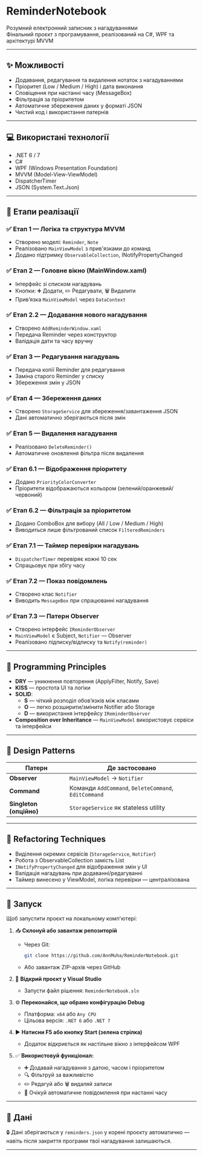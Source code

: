 ﻿# ReminderNotebook

Розумний електронний записник з нагадуваннями  
Фінальний проєкт з програмування, реалізований на C#, WPF та архітектурі MVVM

---

## ✨ Можливості

- Додавання, редагування та видалення нотаток з нагадуваннями
- Пріоритет (Low / Medium / High) і дата виконання
- Сповіщення при настанні часу (MessageBox)
- Фільтрація за пріоритетом
- Автоматичне збереження даних у форматі JSON
- Чистий код і використання патернів

---

## 💻 Використані технології

- .NET 6 / 7
- C#
- WPF (Windows Presentation Foundation)
- MVVM (Model-View-ViewModel)
- DispatcherTimer
- JSON (System.Text.Json)

---

## 🔧 Етапи реалізації

### ✅ Етап 1 — Логіка та структура MVVM
- Створено моделі: `Reminder`, `Note`
- Реалізовано `MainViewModel` з прив'язками до команд
- Додано підтримку `ObservableCollection`, INotifyPropertyChanged

### ✅ Етап 2 — Головне вікно (MainWindow.xaml)
- Інтерфейс зі списком нагадувань
- Кнопки: ➕ Додати, ✏️ Редагувати, 🗑️ Видалити
- Прив’язка `MainViewModel` через `DataContext`

### ✅ Етап 2.2 — Додавання нового нагадування
- Створено `AddReminderWindow.xaml`
- Передача Reminder через конструктор
- Валідація дати та часу вручну

### ✅ Етап 3 — Редагування нагадувань
- Передача копії Reminder для редагування
- Заміна старого Reminder у списку
- Збереження змін у JSON

### ✅ Етап 4 — Збереження даних
- Створено `StorageService` для збереження/завантаження JSON
- Дані автоматично зберігаються після змін

### ✅ Етап 5 — Видалення нагадування
- Реалізовано `DeleteReminder()`
- Автоматичне оновлення фільтра після видалення

### ✅ Етап 6.1 — Відображення пріоритету
- Додано `PriorityColorConverter`
- Пріоритети відображаються кольором (зелений/оранжевий/червоний)

### ✅ Етап 6.2 — Фільтрація за пріоритетом
- Додано ComboBox для вибору (All / Low / Medium / High)
- Виводиться лише фільтрований список `FilteredReminders`

### ✅ Етап 7.1 — Таймер перевірки нагадувань
- `DispatcherTimer` перевіряє кожні 10 сек
- Спрацьовує при збігу часу

### ✅ Етап 7.2 — Показ повідомлень
- Створено клас `Notifier`
- Виводить `MessageBox` при спрацюванні нагадування

### ✅ Етап 7.3 — Патерн Observer
- Створено інтерфейс `IReminderObserver`
- `MainViewModel` є Subject, `Notifier` — Observer
- Реалізовано підписку/відписку та `Notify(reminder)`

---

## 🧠 Programming Principles

- **DRY** — уникнення повторення (ApplyFilter, Notify, Save)
- **KISS** — простота UI та логіки
- **SOLID**:
  - **S** — чіткий розподіл обов’язків між класами
  - **O** — легко розширити/змінити Notifier або Storage
  - **D** — використання інтерфейсу `IReminderObserver`
- **Composition over Inheritance** — `MainViewModel` використовує сервіси та інтерфейси

---

## 🧩 Design Patterns

| Патерн       | Де застосовано                             |
|--------------|---------------------------------------------|
| **Observer** | `MainViewModel` → `Notifier`                |
| **Command**  | Команди `AddCommand`, `DeleteCommand`, `EditCommand` |
| **Singleton (опційно)** | `StorageService` як stateless utility           |

---

## 🔄 Refactoring Techniques

- Виділення окремих сервісів (`StorageService`, `Notifier`)
- Робота з ObservableCollection замість List
- `INotifyPropertyChanged` для відображення змін у UI
- Валідація нагадувань при додаванні/редагуванні
- Таймер винесено у ViewModel, логіка перевірки — централізована

---

## 🚀 Запуск

Щоб запустити проєкт на локальному комп'ютері:

1. 📥 **Склонуй або завантаж репозиторій**
   - Через Git:
     ```bash
     git clone https://github.com/AnnMuha/ReminderNotebook.git
     ```
   - Або завантаж ZIP-архів через GitHub

2. 🧠 **Відкрий проєкт у Visual Studio**
   - Запусти файл рішення: `ReminderNotebook.sln`

3. ⚙️ **Переконайся, що обрано конфігурацію Debug**
   - Платформа: `x64` або `Any CPU`
   - Цільова версія: `.NET 6` або `.NET 7`

4. ▶️ **Натисни F5 або кнопку Start (зелена стрілка)**
   - Додаток відкриється як настільне вікно з інтерфейсом WPF

5. ✅ **Використовуй функціонал:**
   - ➕ Додавай нагадування з датою, часом і пріоритетом
   - 🔍 Фільтруй за важливістю
   - ✏️ Редагуй або 🗑️ видаляй записи
   - 🔔 Очікуй автоматичне повідомлення при настанні часу

---

## 📁 Дані

🔒 Дані зберігаються у `reminders.json` у корені проєкту автоматично — навіть після закриття програми твої нагадування залишаються.

---